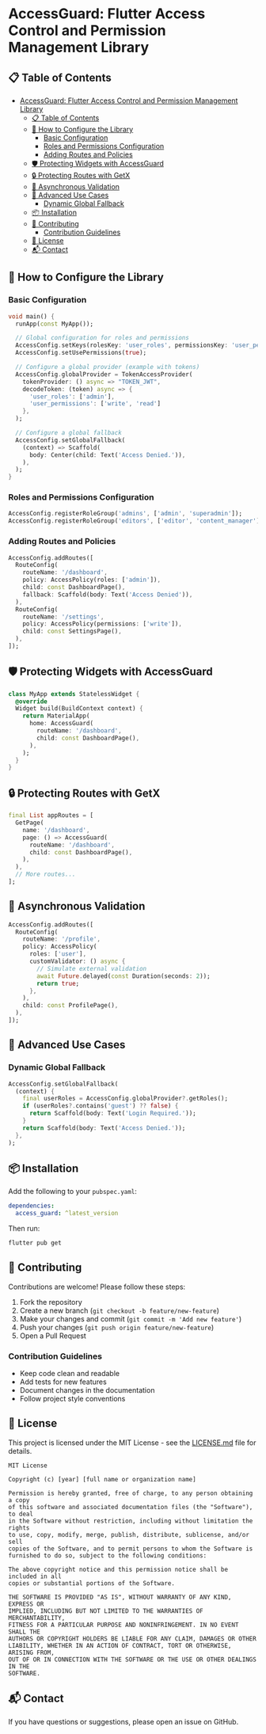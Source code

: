 # AccessGuard: Flutter Access Control and Permission Management Library

## 📋 Table of Contents

- [AccessGuard: Flutter Access Control and Permission Management Library](#accessguard-flutter-access-control-and-permission-management-library)
  - [📋 Table of Contents](#-table-of-contents)
  - [🚀 How to Configure the Library](#-how-to-configure-the-library)
    - [Basic Configuration](#basic-configuration)
    - [Roles and Permissions Configuration](#roles-and-permissions-configuration)
    - [Adding Routes and Policies](#adding-routes-and-policies)
  - [🛡️ Protecting Widgets with AccessGuard](#️-protecting-widgets-with-accessguard)
  - [🔒 Protecting Routes with GetX](#-protecting-routes-with-getx)
  - [🔄 Asynchronous Validation](#-asynchronous-validation)
  - [🚧 Advanced Use Cases](#-advanced-use-cases)
    - [Dynamic Global Fallback](#dynamic-global-fallback)
  - [📦 Installation](#-installation)
  - [🤝 Contributing](#-contributing)
    - [Contribution Guidelines](#contribution-guidelines)
  - [📄 License](#-license)
  - [📬 Contact](#-contact)

## 🚀 How to Configure the Library

### Basic Configuration

```dart
void main() {
  runApp(const MyApp());

  // Global configuration for roles and permissions
  AccessConfig.setKeys(rolesKey: 'user_roles', permissionsKey: 'user_permissions');
  AccessConfig.setUsePermissions(true);

  // Configure a global provider (example with tokens)
  AccessConfig.globalProvider = TokenAccessProvider(
    tokenProvider: () async => "TOKEN_JWT",
    decodeToken: (token) async => {
      'user_roles': ['admin'],
      'user_permissions': ['write', 'read']
    },
  );

  // Configure a global fallback
  AccessConfig.setGlobalFallback(
    (context) => Scaffold(
      body: Center(child: Text('Access Denied.')),
    ),
  );
}
```

### Roles and Permissions Configuration

```dart
AccessConfig.registerRoleGroup('admins', ['admin', 'superadmin']);
AccessConfig.registerRoleGroup('editors', ['editor', 'content_manager']);
```

### Adding Routes and Policies

```dart
AccessConfig.addRoutes([
  RouteConfig(
    routeName: '/dashboard',
    policy: AccessPolicy(roles: ['admin']),
    child: const DashboardPage(),
    fallback: Scaffold(body: Text('Access Denied')),
  ),
  RouteConfig(
    routeName: '/settings',
    policy: AccessPolicy(permissions: ['write']),
    child: const SettingsPage(),
  ),
]);
```

## 🛡️ Protecting Widgets with AccessGuard

```dart
class MyApp extends StatelessWidget {
  @override
  Widget build(BuildContext context) {
    return MaterialApp(
      home: AccessGuard(
        routeName: '/dashboard',
        child: const DashboardPage(),
      ),
    );
  }
}
```

## 🔒 Protecting Routes with GetX

```dart
final List appRoutes = [
  GetPage(
    name: '/dashboard',
    page: () => AccessGuard(
      routeName: '/dashboard',
      child: const DashboardPage(),
    ),
  ),
  // More routes...
];
```

## 🔄 Asynchronous Validation

```dart
AccessConfig.addRoutes([
  RouteConfig(
    routeName: '/profile',
    policy: AccessPolicy(
      roles: ['user'],
      customValidator: () async {
        // Simulate external validation
        await Future.delayed(const Duration(seconds: 2));
        return true;
      },
    ),
    child: const ProfilePage(),
  ),
]);
```

## 🚧 Advanced Use Cases

### Dynamic Global Fallback

```dart
AccessConfig.setGlobalFallback(
  (context) {
    final userRoles = AccessConfig.globalProvider?.getRoles();
    if (userRoles?.contains('guest') ?? false) {
      return Scaffold(body: Text('Login Required.'));
    }
    return Scaffold(body: Text('Access Denied.'));
  },
);
```

## 📦 Installation

Add the following to your `pubspec.yaml`:

```yaml
dependencies:
  access_guard: ^latest_version
```

Then run:

```bash
flutter pub get
```

## 🤝 Contributing

Contributions are welcome! Please follow these steps:

1. Fork the repository
2. Create a new branch (`git checkout -b feature/new-feature`)
3. Make your changes and commit (`git commit -m 'Add new feature'`)
4. Push your changes (`git push origin feature/new-feature`)
5. Open a Pull Request

### Contribution Guidelines

- Keep code clean and readable
- Add tests for new features
- Document changes in the documentation
- Follow project style conventions

## 📄 License

This project is licensed under the MIT License - see the [LICENSE.md](LICENSE.md) file for details.

```
MIT License

Copyright (c) [year] [full name or organization name]

Permission is hereby granted, free of charge, to any person obtaining a copy
of this software and associated documentation files (the "Software"), to deal
in the Software without restriction, including without limitation the rights
to use, copy, modify, merge, publish, distribute, sublicense, and/or sell
copies of the Software, and to permit persons to whom the Software is
furnished to do so, subject to the following conditions:

The above copyright notice and this permission notice shall be included in all
copies or substantial portions of the Software.

THE SOFTWARE IS PROVIDED "AS IS", WITHOUT WARRANTY OF ANY KIND, EXPRESS OR
IMPLIED, INCLUDING BUT NOT LIMITED TO THE WARRANTIES OF MERCHANTABILITY,
FITNESS FOR A PARTICULAR PURPOSE AND NONINFRINGEMENT. IN NO EVENT SHALL THE
AUTHORS OR COPYRIGHT HOLDERS BE LIABLE FOR ANY CLAIM, DAMAGES OR OTHER
LIABILITY, WHETHER IN AN ACTION OF CONTRACT, TORT OR OTHERWISE, ARISING FROM,
OUT OF OR IN CONNECTION WITH THE SOFTWARE OR THE USE OR OTHER DEALINGS IN THE
SOFTWARE.
```

## 📬 Contact

If you have questions or suggestions, please open an issue on GitHub.
